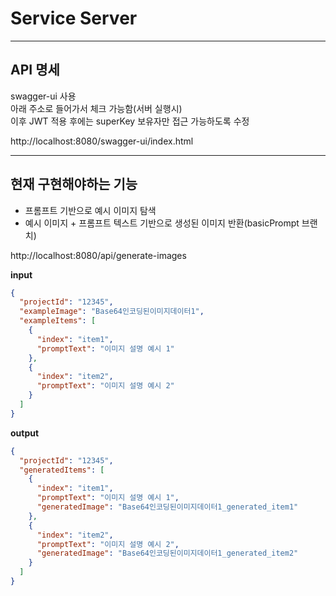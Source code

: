 # Service Server

---

## API 명세

swagger-ui 사용  
아래 주소로 들어가서 체크 가능함(서버 실행시)  
이후 JWT 적용 후에는 superKey 보유자만 접근 가능하도록 수정  

http://localhost:8080/swagger-ui/index.html  

---

## 현재 구현해야하는 기능  
- 프롬프트 기반으로 예시 이미지 탐색
- 예시 이미지 + 프롬프트 텍스트 기반으로 생성된 이미지 반환(basicPrompt 브랜치)

http://localhost:8080/api/generate-images

**input**
```json
{
  "projectId": "12345",
  "exampleImage": "Base64인코딩된이미지데이터1",
  "exampleItems": [
    {
      "index": "item1",
      "promptText": "이미지 설명 예시 1"
    },
    {
      "index": "item2",
      "promptText": "이미지 설명 예시 2"
    }
  ]
}
```
**output**
```json
{
  "projectId": "12345",
  "generatedItems": [
    {
      "index": "item1",
      "promptText": "이미지 설명 예시 1",
      "generatedImage": "Base64인코딩된이미지데이터1_generated_item1"
    },
    {
      "index": "item2",
      "promptText": "이미지 설명 예시 2",
      "generatedImage": "Base64인코딩된이미지데이터1_generated_item2"
    }
  ]
}
```
